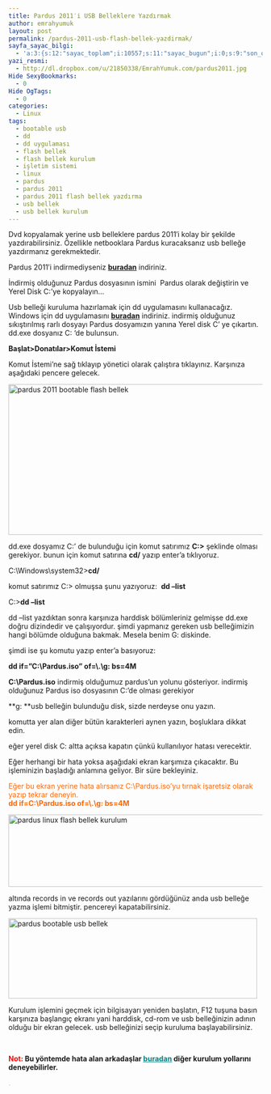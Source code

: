 ```yaml
---
title: Pardus 2011′i USB Belleklere Yazdırmak
author: emrahyumuk
layout: post
permalink: /pardus-2011-usb-flash-bellek-yazdirmak/
sayfa_sayac_bilgi:
  - 'a:3:{s:12:"sayac_toplam";i:10557;s:11:"sayac_bugun";i:0;s:9:"son_okuma";i:1366294204;}'
yazi_resmi:
  - http://dl.dropbox.com/u/21850338/EmrahYumuk.com/pardus2011.jpg
Hide SexyBookmarks:
  - 0
Hide OgTags:
  - 0
categories:
  - Linux
tags:
  - bootable usb
  - dd
  - dd uygulaması
  - flash bellek
  - flash bellek kurulum
  - işletim sistemi
  - linux
  - pardus
  - pardus 2011
  - pardus 2011 flash bellek yazdırma
  - usb bellek
  - usb bellek kurulum
---
```

Dvd kopyalamak yerine usb belleklere pardus 2011&#8242;i kolay bir şekilde yazdırabilirsiniz. Özellikle netbooklara Pardus kuracaksanız usb belleğe yazdırmanız gerekmektedir.

Pardus 2011&#8242;i indirmediyseniz **[buradan][1]** indiriniz.

İndirmiş olduğunuz Pardus dosyasının ismini  Pardus olarak değiştirin ve Yerel Disk C:&#8217;ye kopyalayın&#8230;

<!--more-->

Usb belleği kuruluma hazırlamak için dd uygulamasını kullanacağız. Windows için dd uygulamasını **[buradan][2]** indiriniz. indirmiş olduğunuz sıkıştırılmış rarlı dosyayı Pardus dosyamızın yanına Yerel disk C&#8217; ye çıkartın. dd.exe dosyanız C: &#8216;de bulunsun.

**Başlat>Donatılar>Komut İstemi**

Komut İstemi&#8217;ne sağ tıklayıp yönetici olarak çalıştıra tıklayınız. Karşınıza aşağıdaki pencere gelecek.

<img class="alignnone" title="pardus 2011 usb bellek kurulum yazdırma" src="http://dl.dropbox.com/u/21850338/EmrahYumuk.com/dd-usb-komut.jpg" alt="pardus 2011 bootable flash bellek" width="599" height="298" />

dd.exe dosyamız C:&#8217; de bulunduğu için komut satırımız **C:\>** şeklinde olması gerekiyor. bunun için komut satırına **cd/** yazıp enter&#8217;a tıklıyoruz.

C:\Windows\system32>**cd/**

komut satırımız C:\> olmuşsa şunu yazıyoruz:  **dd &#8211;list**

C:\>**dd &#8211;list**

dd &#8211;list yazdıktan sonra karşınıza harddisk bölümleriniz gelmişse dd.exe doğru dizindedir ve çalışıyordur. şimdi yapmanız gereken usb belleğimizin hangi bölümde olduğuna bakmak. Mesela benim G: diskinde.

şimdi ise şu komutu yazıp enter&#8217;a basıyoruz:

**dd if=&#8221;C:\Pardus.iso&#8221; of=\\.\g: bs=4M**

**C:\Pardus.iso** indirmiş olduğumuz pardus&#8217;un yolunu gösteriyor. indirmiş olduğunuz Pardus iso dosyasının C:&#8217;de olması gerekiyor

**g: **usb belleğin bulunduğu disk, sizde nerdeyse onu yazın.

komutta yer alan diğer bütün karakterleri aynen yazın, boşluklara dikkat edin.

eğer yerel disk C: altta açıksa kapatın çünkü kullanılıyor hatası verecektir.

Eğer herhangi bir hata yoksa aşağıdaki ekran karşımıza çıkacaktır. Bu işleminizin başladığı anlamına geliyor. Bir süre bekleyiniz.

<span style="color: #ff6600;">Eğer bu ekran yerine hata alırsanız C:\Pardus.iso&#8217;yu tırnak işaretsiz olarak yazıp tekrar deneyin.</span>  
<span style="color: #ff6600;"><strong>dd if=C:\Pardus.iso of=\\.\g: bs=4M</strong> </span>

<img class="alignnone" title="pardus 2011 usb bellek yazdırma" src="http://dl.dropbox.com/u/21850338/EmrahYumuk.com/dd-usb-komut2.jpg" alt="pardus linux flash bellek kurulum" width="589" height="143" />

altında records in ve records out yazılarını gördüğünüz anda usb belleğe yazma işlemi bitmiştir. pencereyi kapatabilirsiniz.

<img class="alignnone" title="pardus 2011 flash bellek kurulum" src="http://dl.dropbox.com/u/21850338/EmrahYumuk.com/dd-usb-komut3.jpg" alt="pardus bootable usb bellek" width="493" height="159" />

Kurulum işlemini geçmek için bilgisayarı yeniden başlatın, F12 tuşuna basın karşınıza başlangıç ekranı yani harddisk, cd-rom ve usb belleğinizin adının olduğu bir ekran gelecek. usb belleğinizi seçip kuruluma başlayabilirsiniz.

&nbsp;

**<span style="color: #ff0000;">Not:</span> Bu yöntemde hata alan arkadaşlar <span style="text-decoration: underline; color: #008080;"><a href="http://tr.pardus-wiki.org/NASIL:Kal%C4%B1p_dosyas%C4%B1n%C4%B1_USB_belle%C4%9Fe_yazmak" target="_blank"><span style="color: #008080; text-decoration: underline;">buradan</span></a></span> diğer kurulum yollarını deneyebilirler.**

<span style="color: #c0c0c0;">.</span>

 [1]: ftp://ftp.pardus.org.tr/pub/ISO/Kurulan/2011/Pardus-2011-i686.iso
 [2]: http://dl.dropbox.com/u/233963/Programlar/dd.rar